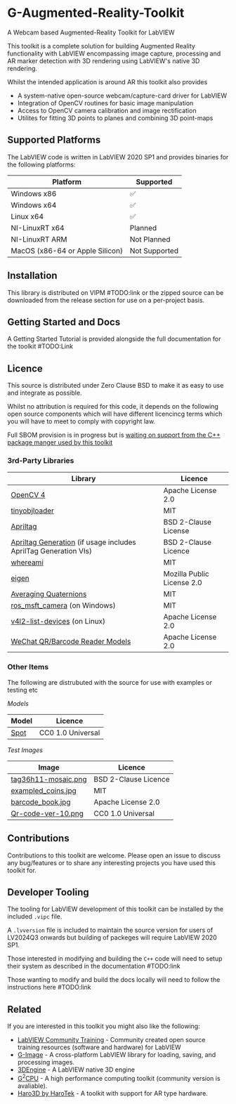 # G-Augmented-Reality-Toolkit

A Webcam based Augmented-Reality Toolkit for LabVIEW

This toolkit is a complete solution for building Augmented Reality functionality with LabVIEW encompassing image capture, processing and AR marker detection with 3D rendering using LabVIEW's native 3D rendering.

Whilst the intended application is around AR this toolkit also provides
* A system-native open-source webcam/capture-card driver for LabVIEW
* Integration of OpenCV routines for basic image manipulation
* Access to OpenCV camera calibration and image rectification
* Utilites for fitting 3D points to planes and combining 3D point-maps

## Supported Platforms
The LabVIEW code is written in LabVIEW 2020 SP1 and provides binaries for the following platforms:

| Platform | Supported |
|----------|-----------|
| Windows x86 | ✅ |
| Windows x64 | ✅ |
| Linux x64 | ✅ |
| NI-LinuxRT x64 | Planned |
| NI-LinuxRT ARM | Not Planned |
| MacOS (x86-64 or Apple Silicon) | Not Supported |
 
## Installation
This library is distributed on VIPM #TODO:link or the zipped source can be downloaded from the release section for use on a per-project basis.

## Getting Started and Docs
A Getting Started Tutorial is provided alongside the full documentation for the toolkit #TODO:Link

## Licence
This source is distributed under Zero Clause BSD to make it as easy to use and integrate as possible.

Whilst no attribution is required for this code, it depends on the following open source components which will have different licencincg terms which you will have to meet to comply with copyright law.

Full SBOM provision is in progress but is [waiting on support from the C++ package manger used by this toolkit](https://github.com/microsoft/vcpkg-tool/pull/1514)

### 3rd-Party Libraries
| Library | Licence |
|---------|---------|
| [OpenCV 4](https://github.com/opencv/opencv) | Apache License 2.0 |
| [tinyobjloader](https://github.com/tinyobjloader/tinyobjloader) | MIT |
| [Apriltag](https://github.com/AprilRobotics/apriltag) | BSD 2-Clause License |
| [Apriltag Generation](https://github.com/AprilRobotics/apriltag-generation) (if usage includes AprilTag Generation VIs) | BSD 2-Clause Licence |
| [whereami](https://github.com/gpakosz/whereami.git) | MIT |
| [eigen](https://gitlab.com/libeigen/eigen) | Mozilla Public License 2.0 |
| [Averaging Quaternions](https://github.com/tolgabirdal/averaging_quaternions) | MIT |
| [ros_msft_camera](https://github.com/ms-iot/ros_msft_camera) (on Windows) | MIT |
| [v4l2-list-devices](https://github.com/improvess/v4l2-list-devices) (on Linux) | Apache License 2.0 |
| [WeChat QR/Barcode Reader Models](https://github.com/WeChatCV/opencv_3rdparty/tree/wechat_qrcode) | Apache License 2.0 |

### Other Items

The following are distrubuted with the source for use with examples or testing etc

*Models*

| Model | Licence |
|-------|---------|
| [Spot](https://www.cs.cmu.edu/~kmcrane/Projects/ModelRepository/) | CC0 1.0 Universal |

*Test Images*

| Image | Licence |
|-------|---------|
| [tag36h11-mosaic.png](https://github.com/AprilRobotics/apriltag-imgs) | BSD 2-Clause Licence  |
| [exampled_coins.jpg](https://github.com/JamesMc86/Python-and-LabVIEW-Presentation) | MIT |
| [barcode_book.jpg](https://docs.opencv.org/4.10.0/barcode_book.jpg) | Apache License 2.0 |
| [Qr-code-ver-10.png](https://commons.wikimedia.org/wiki/File:Qr-code-ver-10.png)| CC0 1.0 Universal |

## Contributions
Contributions to this toolkit are welcome. Please open an issue to discuss any bug/features or to share any interesting projects you have used this toolkit for.

## Developer Tooling
The tooling for LabVIEW development of this toolkit can be installed by the included `.vipc` file.

A `.lvversion` file is included to maintain the source version for users of LV2024Q3 onwards but building of packeges will require LabVIEW 2020 SP1.

Those interested in modifying and building the `C++` code will need to setup their system as described in the documentation #TODO:link

Those wanting to modify and build the docs locally will need to follow the instructions here #TODO:link

## Related
If you are interested in this toolkit you might also like the following:
* [LabVIEW Community Training](https://github.com/LabVIEWCommunityTraining) - Community created open source training resources (software and hardware) for LabVIEW
* [G-Image](https://github.com/dataflowg/g-image) - A cross-platform LabVIEW library for loading, saving, and processing images.
* [3DEngine](https://github.com/neilpate/3DEngine) - A LabVIEW native 3D engine
* [G<sup>2</sup>CPU](https://www.g2cpu.com/) - A high performance computing toolkit (community version is avaliable).
* [Haro3D by HaroTek](https://www.vipm.io/package/harotek_lib_haro3d/) - A toolkit with support for AR type hardware.